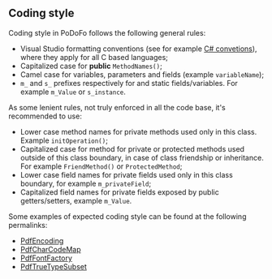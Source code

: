 ## Coding style

Coding style in PoDoFo follows the following general rules:
- Visual Studio formatting conventions (see for example [C# convetions](https://docs.microsoft.com/en-us/dotnet/csharp/fundamentals/coding-style/coding-conventions)), where they apply for all C based languages;
- Capitalized case for **public** ```MethodNames()```;
- Camel case for variables, parameters and fields (example ```variableName```);
- ```m_``` and ```s_``` prefixes respectively for and static fields/variables. For example ```m_Value``` or ```s_instance```.

As some lenient rules, not truly enforced in all the code base, it's recommended to use:

- Lower case method names for private methods used only in this class. Example ```initOperation()```;
- Capitalized case for method for private or protected methods used outside of this class boundary, in case of class friendship or inheritance. For example ```FriendMethod()``` or ```ProtectedMethod```;
- Lower case field names for private fields used only in this class boundary, for example ```m_privateField```;
- Capitalized field names for private fields exposed by public getters/setters, example ```m_Value```.

Some examples of expected coding style can be found at the following permalinks:

- [PdfEncoding](https://github.com/pdfmm/pdfmm/blob/588ee42ca16e0996c73a7d7887d189672ae4cc18/src/pdfmm/base/PdfEncoding.cpp)
- [PdfCharCodeMap](https://github.com/pdfmm/pdfmm/blob/588ee42ca16e0996c73a7d7887d189672ae4cc18/src/pdfmm/base/PdfCharCodeMap.cpp)
- [PdfFontFactory](https://github.com/pdfmm/pdfmm/blob/588ee42ca16e0996c73a7d7887d189672ae4cc18/src/pdfmm/base/PdfFontFactory.cpp)
- [PdfTrueTypeSubset](https://github.com/pdfmm/pdfmm/blob/588ee42ca16e0996c73a7d7887d189672ae4cc18/src/pdfmm/base/PdfFontTrueTypeSubset.cpp)